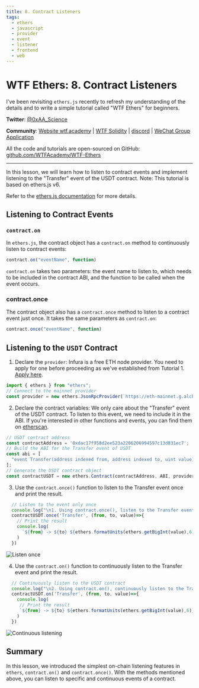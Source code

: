 ```yaml
---
title: 8. Contract Listeners
tags:
  - ethers
  - javascript
  - provider
  - event
  - listener
  - frontend
  - web
---
```


# WTF Ethers: 8. Contract Listeners

I've been revisiting `ethers.js` recently to refresh my understanding of the details and to write a simple tutorial called "WTF Ethers" for beginners.

**Twitter**: [@0xAA_Science](https://twitter.com/0xAA_Science)

**Community**: [Website wtf.academy](https://wtf.academy) | [WTF Solidity](https://github.com/AmazingAng/WTFSolidity) | [discord](https://discord.gg/5akcruXrsk) | [WeChat Group Application](https://docs.google.com/forms/d/e/1FAIpQLSe4KGT8Sh6sJ7hedQRuIYirOoZK_85miz3dw7vA1-YjodgJ-A/viewform?usp=sf_link)

All the code and tutorials are open-sourced on GitHub: [github.com/WTFAcademy/WTF-Ethers](https://github.com/WTFAcademy/WTF-Ethers)

-----

In this lesson, we will learn how to listen to contract events and implement listening to the "Transfer" event of the USDT contract. Note: This tutorial is based on ethers.js v6.

Refer to the [ethers.js documentation](https://docs.ethers.org/v6/api/contract/#ContractEvent) for more details.

## Listening to Contract Events

### `contract.on`
In `ethers.js`, the contract object has a `contract.on` method to continuously listen to contract events:

```js
contract.on("eventName", function)
```
`contract.on` takes two parameters: the event name to listen to, which needs to be included in the contract ABI, and the function to be called when the event occurs.

### contract.once

The contract object also has a `contract.once` method to listen to a contract event just once. It takes the same parameters as `contract.on`:

```js
contract.once("eventName", function)
```

## Listening to the `USDT` Contract

1. Declare the `provider`: Infura is a free ETH node provider. You need to apply for one before proceeding as we've established from Tutorial 1. [Apply here](app.infura.io).

  ```js
  import { ethers } from "ethers";
  // Connect to the mainnet provider
 const provider = new ethers.JsonRpcProvider(`https://eth-mainnet.g.alchemy.com/v2/xvx-3ZrK3AdmeL2dzMVqzJcCiejbiSbs`);
  ```

2. Declare the contract variables: We only care about the "Transfer" event of the USDT contract. To listen to this event, we need to include it in the ABI. If you're interested in other functions and events, you can find them on [etherscan](https://etherscan.io/address/0xdac17f958d2ee523a2206206994597c13d831ec7#code).

  ```js
  // USDT contract address
  const contractAddress = '0xdac17f958d2ee523a2206206994597c13d831ec7';
  // Build the ABI for the Transfer event of USDT
  const abi = [
    "event Transfer(address indexed from, address indexed to, uint value)"
  ];
  // Generate the USDT contract object
  const contractUSDT = new ethers.Contract(contractAddress, ABI, provider);
  ```

3. Use the `contract.once()` function to listen to the Transfer event once and print the result.

  ```js
    // Listen to the event only once
    console.log("\n1. Using contract.once(), listen to the Transfer event once");
    contractUSDT.once('Transfer', (from, to, value)=>{
      // Print the result
      console.log(
        `${from} -> ${to} ${ethers.formatUnits(ethers.getBigInt(value),6)}`
      )
    })
  ```
  ![Listen once](img/8-1.png)

4. Use the `contract.on()` function to continuously listen to the Transfer event and print the result.
  ```js
    // Continuously listen to the USDT contract
    console.log("\n2. Using contract.on(), continuously listen to the Transfer event");
    contractUSDT.on('Transfer', (from, to, value)=>{
      console.log(
       // Print the result
       `${from} -> ${to} ${ethers.formatUnits(ethers.getBigInt(value),6)}`
      )
    })
  ```
  ![Continuous listening](img/8-2.png)

## Summary
In this lesson, we introduced the simplest on-chain listening features in `ethers`, `contract.on()` and `contract.once()`. With the methods mentioned above, you can listen to specific and continuous events of a contract.
